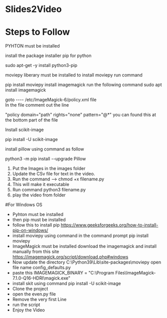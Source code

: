 # Slides2Video

# Steps to Follow

PYHTON must be installed
 
install the package installer pip for python
 
sudo apt-get -y install python3-pip

moviepy liberary must be installed to install moviepy run command

pip install moviepy
install imagemagick run the following command
sudo apt install imagemagick

goto ---- /etc/ImageMagick-6/policy.xml file  
In the file comment out the line

"policy domain="path" rights="none" pattern="@*" 
  you can found this at the bottom part of the file

Install scikit-image

pip install -U scikit-image

install pillow using command as follow

python3 -m pip install --upgrade Pillow

1. Put the Images in the images folder
2. Update the CSv file for text in the video.
3. Run the command --> chmod +x filename.py
4. This will make it executable
5. Run command python3 filename.py
6. play the video from folder

#For Windows OS
- Pyhton must be installed 
- then pip must be installed
- follow this to install pip https://www.geeksforgeeks.org/how-to-install-pip-on-windows/
- install moviepy using command in the command prompt    pip install moviepy
- ImageMagick must be installed download the imagemagick and install manually from this site https://imagemagick.org/script/download.php#windows
- Now update the directory  C:\Python39\Lib\site-packages\moviepy  open file name config_defaults.py
- paste this    IMAGEMAGICK_BINARY = "C:\\Program Files\\ImageMagick-7.1.0-Q16-HDRI\\magick.exe"
- install skit  using command  pip install -U scikit-image
- Clone the project  
- open the even.py file 
- Remove the very first Line 
- run the script 
- Enjoy the Video

